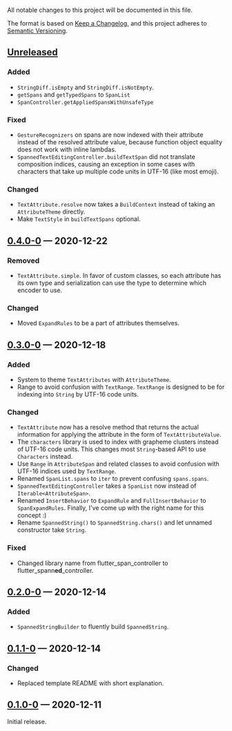 All notable changes to this project will be documented in this file.

The format is based on [Keep a Changelog](https://keepachangelog.com/en/1.0.0/),
and this project adheres to [Semantic Versioning](https://semver.org/spec/v2.0.0.html).

## [Unreleased]

### Added

- `StringDiff.isEmpty` and `StringDiff.isNotEmpty`.
- `getSpans` and `getTypedSpans` to `SpanList`
- `SpanController.getAppliedSpansWithUnsafeType`

### Fixed

- `GestureRecognizers` on spans are now indexed with their attribute instead of the resolved attribute value,
  because function object equality does not work with inline lambdas.
- `SpannedTextEditingController.buildTextSpan` did not translate composition indices, causing an exception in
  some cases with characters that take up multiple code units in UTF-16 (like most emoji).

### Changed

- `TextAttribute.resolve` now takes a `BuildContext` instead of taking an `AttributeTheme` directly.
- Make `TextStyle` in `buildTextSpans` optional.

## [0.4.0-0] — 2020-12-22

### Removed

- `TextAttribute.simple`. In favor of custom classes, so each attribute has its own type and
  serialization can use the type to determine which encoder to use.

### Changed

- Moved `ExpandRules` to be a part of attributes themselves.

## [0.3.0-0] — 2020-12-18

### Added

- System to theme `TextAttributes` with `AttributeTheme`.
- Range to avoid confusion with `TextRange`.
  `TextRange` is designed to be for indexing into `String` by UTF-16 code units.

### Changed

- `TextAttribute` now has a resolve method that returns the actual information for
  applying the attribute in the form of `TextAttributeValue`.
- The `characters` library is used to index with grapheme clusters instead of UTF-16 code units.
  This changes most `String`-based API to use `Characters` instead.
- Use `Range` in `AttributeSpan` and related classes to avoid confusion with UTF-16 indices used by `TextRange`.
- Renamed `SpanList.spans` to `iter` to prevent confusing `spans.spans`.
- `SpannedTextEditingController` takes a `SpanList` now instead of `Iterable<AttributeSpan>`.
- Renamed `InsertBehavior` to `ExpandRule` and `FullInsertBehavior` to `SpanExpandRules`.
  Finally, I've come up with the right name for this concept :)
- Rename `SpannedString()` to `SpannedString.chars()` and let unnamed constructor take `String`.

### Fixed

- Changed library name from flutter\_span\_controller to flutter\_spann**ed**\_controller.

## [0.2.0-0] — 2020-12-14

### Added

- `SpannedStringBuilder` to fluently build `SpannedString`.

## [0.1.1-0] — 2020-12-14

### Changed

- Replaced template README with short explanation.

## [0.1.0-0] — 2020-12-11

Initial release.

[Unreleased]: https://github.com/Jjagg/boustro/tree/main/packages/flutter_spanned_controller
[0.4.0-0]: https://github.com/Jjagg/boustro/tree/release_fsp_v0.4.0-0/packages/flutter_spanned_controller
[0.3.0-0]: https://github.com/Jjagg/boustro/tree/release_fsp_v0.3.0-0/packages/flutter_spanned_controller
[0.2.0-0]: https://github.com/Jjagg/boustro/tree/release_fsp_v0.2.0-0/packages/flutter_spanned_controller
[0.1.1-0]: https://github.com/Jjagg/boustro/tree/release_fsp_v0.1.1-0/packages/flutter_spanned_controller
[0.1.0-0]: https://github.com/Jjagg/boustro/tree/9aa26d5459ecf7447bd8accc6fc31938b1d6d5aa/packages/flutter_spanned_controller
